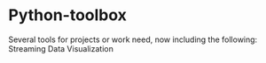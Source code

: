 # Python-toolbox
Several tools for projects or work need, now including the following:
Streaming Data Visualization
